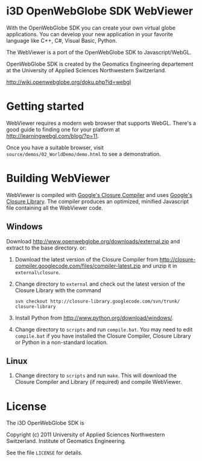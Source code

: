 i3D OpenWebGlobe SDK WebViewer
==============================

With the OpenWebGlobe SDK you can create your own virtual globe applications.
You can develop your new application in your favorite language like C++, C#,
Visual Basic, Python.

The WebViewer is a port of the OpenWebGlobe SDK to Javascript/WebGL.

OpenWebGlobe SDK is created by the Geomatics Engineering departement at the
University of Applied Sciences Northwestern Switzerland.

http://wiki.openwebglobe.org/doku.php?id=webgl



Getting started
===============

WebViewer requires a modern web browser that supports WebGL.  There's a good
guide to finding one for your platform at <http://learningwebgl.com/blog/?p=11>.

Once you have a suitable browser, visit `source/demos/02_WorldDemo/demo.html` to
see a demonstration.



Building WebViewer
==================

WebViewer is compiled with [Google's Closure
Compiler](http://code.google.com/closure/compiler/) and uses [Google's Closure
Library](http://code.google.com/p/closure-library/).  The compiler produces an
optimized, minified Javascript file containing all the WebViewer code.


Windows
-------

Download http://www.openwebglobe.org/downloads/external.zip and extract to the base directory.
or:

1. Download the latest version of the Closure Compiler from
<http://closure-compiler.googlecode.com/files/compiler-latest.zip> and unzip
it in `external\closure`.

2. Change directory to `external` and check out the latest version of the
Closure Library with the command

    `svn checkout http://closure-library.googlecode.com/svn/trunk/ closure-library`

3. Install Python from <http://www.python.org/download/windows/>.

4. Change directory to `scripts` and run `compile.bat`.  You may need to edit
`compile.bat` if you have installed the Closure Compiler, Closure Library or
Python in a non-standard location.


Linux
-----

1. Change directory to `scripts` and run `make`.  This will download the Closure
Compiler and Library (if required) and compile WebViewer.



License
=======

The i3D OpenWebGlobe SDK is

Copyright (c) 2011 University of Applied Sciences Northwestern Switzerland.
Institute of Geomatics Engineering.

See the file `LICENSE` for details.

